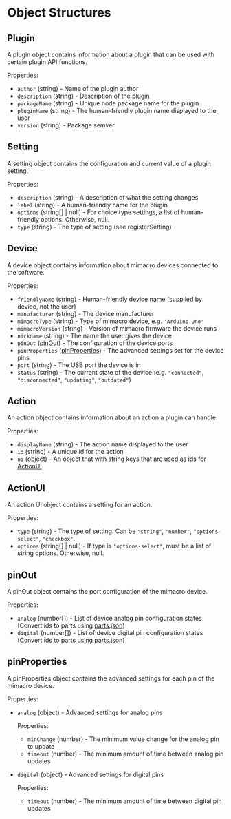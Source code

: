 # Object Structures

## Plugin
A plugin object contains information about a plugin that can be used with certain plugin API functions.

Properties:
- `author` (string) - Name of the plugin author
- `description` (string) - Description of the plugin
- `packageName` (string) - Unique node package name for the plugin
- `pluginName` (string) - The human-friendly plugin name displayed to the user
- `version` (string) - Package semver

## Setting
A setting object contains the configuration and current value of a plugin setting.

Properties:
- `description` (string) - A description of what the setting changes
- `label` (string) - A human-friendly name for the plugin
- `options` (string[] | null) - For choice type settings, a list of human-friendly options. Otherwise, null.
- `type` (string) - The type of setting (see registerSetting)

## Device
A device object contains information about mimacro devices connected to the software.

Properties:
- `friendlyName` (string) - Human-friendly device name (supplied by device, not the user)
- `manufacturer` (string) - The device manufacturer
- `mimacroType` (string) - Type of mimacro device, e.g. `'Arduino Uno'`
- `mimacroVersion` (string) - Version of mimacro firmware the device runs
- `nickname` (string) - The name the user gives the device
- `pinOut` ([pinOut](/plugins/structures?id=pinOut)) - The configuration of the device ports
- `pinProperties` ([pinProperties](/plugins/structures?id=pinProperties)) - The advanced settings set for the device pins
- `port` (string) - The USB port the device is in
- `status` (string) - The current state of the device (e.g. `"connected"`, `"disconnected"`, `"updating"`, `"outdated"`)

## Action
An action object contains information about an action a plugin can handle.

Properties:
- `displayName` (string) - The action name displayed to the user
- `id` (string) - A unique id for the action
- `ui` (object) - An object that with string keys that are used as ids for [ActionUI](/plugins/structures?id=actionui)

## ActionUI
An action UI object contains a setting for an action.

Properties:
- `type` (string) - The type of setting. Can be `"string"`, `"number"`, `"options-select"`, `"checkbox"`.
- `options` (string[] | null) - If type is `"options-select"`, must be a list of string options. Otherwise, null.

## pinOut
A pinOut object contains the port configuration of the mimacro device.

Properties:
- `analog` (number[]) - List of device analog pin configuration states (Convert ids to parts using [parts.json](https://github.com/atticuscornett/mimacro/blob/main/parts.json))
- `digital` (number[]) - List of device digital pin configuration states (Convert ids to parts using [parts.json](https://github.com/atticuscornett/mimacro/blob/main/parts.json))

## pinProperties
A pinProperties object contains the advanced settings for each pin of the mimacro device.

Properties:
- `analog` (object) - Advanced settings for analog pins

    Properties: 
    - `minChange` (number) - The minimum value change for the analog pin to update
    - `timeout` (number) - The minimum amount of time between analog pin updates

- `digital` (object) - Advanced settings for digital pins

    Properties:
    - `timeout` (number) - The minimum amount of time between digital pin updates 